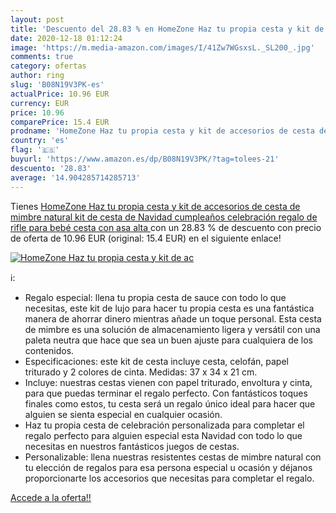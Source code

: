 ```yaml
---
layout: post
title: 'Descuento del 28.83 % en HomeZone Haz tu propia cesta y kit de ac'
date: 2020-12-18 01:12:24
image: 'https://m.media-amazon.com/images/I/41Zw7WGsxsL._SL200_.jpg'
comments: true
category: ofertas
author: ring
slug: 'B08N19V3PK-es'
actualPrice: 10.96 EUR
currency: EUR
price: 10.96
comparePrice: 15.4 EUR
prodname: 'HomeZone Haz tu propia cesta y kit de accesorios de cesta de mimbre natural  kit de cesta de Navidad  cumpleaños  celebración  regalo de rifle para bebé  cesta con asa alta '
country: 'es'
flag: '🇪🇸'
buyurl: 'https://www.amazon.es/dp/B08N19V3PK/?tag=tolees-21'
descuento: '28.83'
average: '14.904285714285713'
---
```


Tienes [HomeZone Haz tu propia cesta y kit de accesorios de cesta de mimbre natural  kit de cesta de Navidad  cumpleaños  celebración  regalo de rifle para bebé  cesta con asa alta ](https://www.amazon.es/dp/B08N19V3PK/?tag=tolees-21) con un 28.83 % de descuento con precio de oferta de 10.96 EUR (original: 15.4 EUR) en el siguiente enlace!

[![HomeZone Haz tu propia cesta y kit de ac](https://m.media-amazon.com/images/I/41Zw7WGsxsL._SL200_.jpg)](https://www.amazon.es/dp/B08N19V3PK/?tag=tolees-21)

ℹ️:

- Regalo especial: llena tu propia cesta de sauce con todo lo que necesitas, este kit de lujo para hacer tu propia cesta es una fantástica manera de ahorrar dinero mientras añade un toque personal. Esta cesta de mimbre es una solución de almacenamiento ligera y versátil con una paleta neutra que hace que sea un buen ajuste para cualquiera de los contenidos.
- Especificaciones: este kit de cesta incluye cesta, celofán, papel triturado y 2 colores de cinta. Medidas: 37 x 34 x 21 cm.
- Incluye: nuestras cestas vienen con papel triturado, envoltura y cinta, para que puedas terminar el regalo perfecto. Con fantásticos toques finales como estos, tu cesta será un regalo único ideal para hacer que alguien se sienta especial en cualquier ocasión.
- Haz tu propia cesta de celebración personalizada para completar el regalo perfecto para alguien especial esta Navidad con todo lo que necesitas en nuestros fantásticos juegos de cestas.
- Personalizable: llena nuestras resistentes cestas de mimbre natural con tu elección de regalos para esa persona especial u ocasión y déjanos proporcionarte los accesorios que necesitas para completar el regalo.

[Accede a la oferta!!](https://www.amazon.es/dp/B08N19V3PK/?tag=tolees-21)
